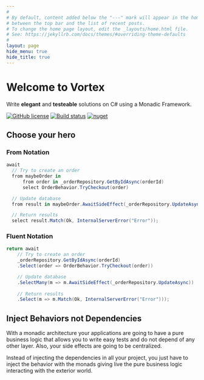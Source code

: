 ```yaml
---
#
# By default, content added below the "---" mark will appear in the home page
# between the top bar and the list of recent posts.
# To change the home page layout, edit the _layouts/home.html file.
# See: https://jekyllrb.com/docs/themes/#overriding-theme-defaults
#
layout: page
hide_menu: true
hide_title: true
---
```


<div class="jumbotron bg-shadow-hi" markdown="1">

# Welcome to Vortex

Write **elegant** and **testeable** solutions on C# using a Monadic Framework.

[![GitHub license](https://img.shields.io/github/license/equilaterus/Vortex.svg)](https://github.com/equilaterus/Vortex/blob/master/LICENSE) [![Build status](https://ci.appveyor.com/api/projects/status/04uwh93rktkowhvk/branch/release?svg=true)](https://ci.appveyor.com/project/dacanizares/vortex/branch/release) [![nuget](https://img.shields.io/nuget/v/Equilaterus.Vortex.svg)](https://www.nuget.org/packages/Equilaterus.Vortex/)

</div>

## Choose your hero

### From Notation

  ```csharp
  await 
    // Try to create an order
    from maybeOrder in
        from order in _orderRepository.GetByIdAsync(orderId)
        select OrderBehavior.TryCheckout(order)

    // Update database
    from result in maybeOrder.AwaitSideEffect(_orderRepository.UpdateAsync)

    // Return results
    select result.Match(Ok, InternalServerError("Error"));
  ```

### Fluent Notation

  ```csharp
  return await 
      // Try to create an order
      _orderRepository.GetByIdAsync(orderId)    
      .Select(order => OrderBehavior.TryCheckout(order))

      // Update database
      .SelectMany(m => m.AwaitSideEffect(_orderRepository.UpdateAsync))
      
      // Return results
      .Select(m => m.Match(Ok, InternalServerError("Error")));
  ```

## Inject Behaviors not Dependencies

  With a monadic architecture your applications are going to have a pure business logic that allows you to write easy tests and do not depend of any other layer. Also, your side effects are going to be centralized.

  Instead of injecting the dependencies in all your project, you just have to inject the behavior with the monads giving live the pure business logic interacting with the exterior world.
